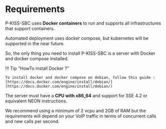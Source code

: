 # Requirements

P-KISS-SBC uses __Docker containers__ to run and supports all infrastructures that support containers.

Automated deployment uses docker compose, but kubernetes will be supported in the near future.

So, the only thing you need to install P-KISS-SBC is a server with Docker and docker compose installed.

!!! Tip "HowTo install Docker ?"

    To install docker and docker compose on debian, follow this guide : [https://docs.docker.com/engine/install/debian/](https://docs.docker.com/engine/install/debian/)

The server must have a __CPU with x86_64__ and support for SSE 4.2 or equivalent NEON instructions.

We recommend using a minimum of 2 vcpu and 2GB of RAM but the requirements will depend on your VoIP traffic in terms of concurrent calls and new calls per second.
